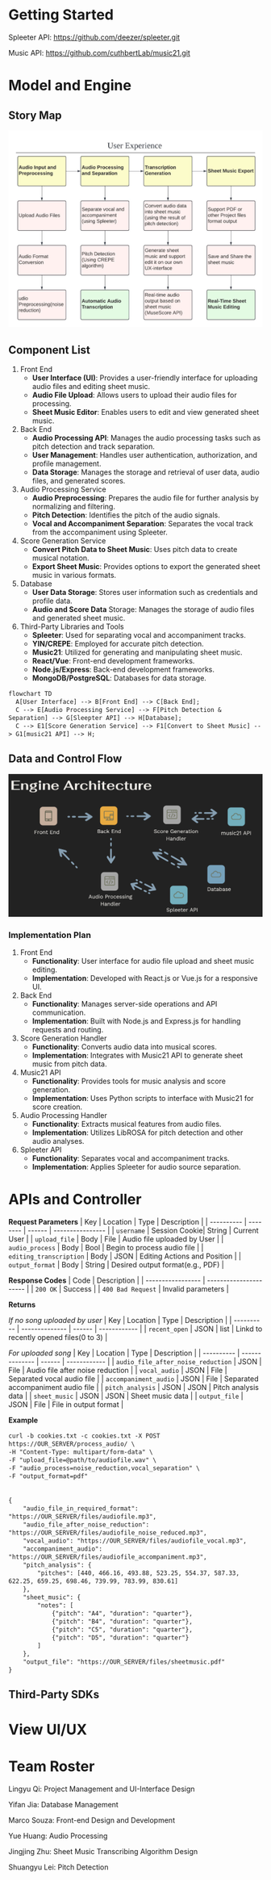 # Getting Started
Spleeter API: https://github.com/deezer/spleeter.git

Music API: https://github.com/cuthbertLab/music21.git

# Model and Engine

## Story Map

![story map](./fig/story_map.jpg)

## Component List

1. Front End
   - **User Interface (UI)**: Provides a user-friendly interface for uploading audio files and editing sheet music.
   - **Audio File Upload**: Allows users to upload their audio files for processing.
   - **Sheet Music Editor**: Enables users to edit and view generated sheet music.
2. Back End
   - **Audio Processing API**: Manages the audio processing tasks such as pitch detection and track separation.
   - **User Management**: Handles user authentication, authorization, and profile management.
   - **Data Storage**: Manages the storage and retrieval of user data, audio files, and generated scores.
3. Audio Processing Service
   - **Audio Preprocessing**: Prepares the audio file for further analysis by normalizing and filtering.
   - **Pitch Detection**: Identifies the pitch of the audio signals.
   - **Vocal and Accompaniment Separation**: Separates the vocal track from the accompaniment using Spleeter.
4. Score Generation Service
   - **Convert Pitch Data to Sheet Music**: Uses pitch data to create musical notation.
   - **Export Sheet Music**: Provides options to export the generated sheet music in various formats.
5. Database
   - **User Data Storage**: Stores user information such as credentials and profile data.
   - **Audio and Score Data** Storage: Manages the storage of audio files and generated sheet music.
6. Third-Party Libraries and Tools
   - **Spleeter**: Used for separating vocal and accompaniment tracks.
   - **YIN/CREPE**: Employed for accurate pitch detection.
   - **Music21**: Utilized for generating and manipulating sheet music.
   - **React/Vue**: Front-end development frameworks.
   - **Node.js/Express**: Back-end development frameworks.
   - **MongoDB/PostgreSQL**: Databases for data storage.

```mermaid
flowchart TD
  A[User Interface] --> B[Front End] --> C[Back End];
  C --> E[Audio Processing Service] --> F[Pitch Detection & Separation] --> G[Sleepter API] --> H[Database];
  C --> E1[Score Generation Service] --> F1[Convert to Sheet Music] --> G1[music21 API] --> H;
```

## Data and Control Flow

![engine architecture](./fig/engine_arch.png)

### Implementation Plan

1. Front End
   - **Functionality**: User interface for audio file upload and sheet music editing.
   - **Implementation**: Developed with React.js or Vue.js for a responsive UI.
2. Back End
   - **Functionality**: Manages server-side operations and API communication.
   - **Implementation**: Built with Node.js and Express.js for handling requests and routing.
3. Score Generation Handler
   - **Functionality**: Converts audio data into musical scores.
   - **Implementation**: Integrates with Music21 API to generate sheet music from pitch data.
4. Music21 API
   - **Functionality**: Provides tools for music analysis and score generation.
   - **Implementation**: Uses Python scripts to interface with Music21 for score creation.
5. Audio Processing Handler
   - **Functionality**: Extracts musical features from audio files.
   - **Implementation**: Utilizes LibROSA for pitch detection and other audio analyses.
6. Spleeter API
   - **Functionality**: Separates vocal and accompaniment tracks.
   - **Implementation**: Applies Spleeter for audio source separation.


# APIs and Controller

**Request Parameters**
| Key        | Location | Type   | Description      |
| ---------- | -------- | ------ | ---------------- |
| `username` | Session Cookie| String | Current User |
| `upload_file` | Body | File | Audio file uploaded by User |
| `audio_process` | Body | Bool | Begin to process audio file |
| `editing_transcription` | Body | JSON | Editing Actions and Position |
| `output_format` | Body | String | Desired output format(e.g., PDF) |

**Response Codes**
| Code              | Description            |
| ----------------- | ---------------------- |
| `200 OK`     | Success                |
| `400 Bad Request` | Invalid parameters     |

**Returns**

*If no song uploaded by user*
| Key        | Location       | Type   | Description  |
| ---------- | -------------- | ------ | ------------ |
| `recent_open` | JSON | list | Linkd to recently opened files(0 to 3) |

*For uploaded song*
| Key        | Location       | Type   | Description  |
| ---------- | -------------- | ------ | ------------ |
| `audio_file_after_noise_reduction` | JSON | File | Audio file after noise reduction |
| `vocal_audio` | JSON | File | Separated vocal audio file | 
| `accompaniment_audio` | JSON | File | Separated accompaniment audio file | 
| `pitch_analysis` | JSON | JSON | Pitch analysis data |
| `sheet_music` | JSON | JSON | Sheet music data |
| `output_file` | JSON | File | File in output format |

**Example**
~~~ 
curl -b cookies.txt -c cookies.txt -X POST https://OUR_SERVER/process_audio/ \
-H "Content-Type: multipart/form-data" \
-F "upload_file=@path/to/audiofile.wav" \
-F "audio_process=noise_reduction,vocal_separation" \
-F "output_format=pdf"


{
    "audio_file_in_required_format": "https://OUR_SERVER/files/audiofile.mp3",
    "audio_file_after_noise_reduction": "https://OUR_SERVER/files/audiofile_noise_reduced.mp3",
    "vocal_audio": "https://OUR_SERVER/files/audiofile_vocal.mp3",
    "accompaniment_audio": "https://OUR_SERVER/files/audiofile_accompaniment.mp3",
    "pitch_analysis": {
        "pitches": [440, 466.16, 493.88, 523.25, 554.37, 587.33, 622.25, 659.25, 698.46, 739.99, 783.99, 830.61]
    },
    "sheet_music": {
        "notes": [
            {"pitch": "A4", "duration": "quarter"},
            {"pitch": "B4", "duration": "quarter"},
            {"pitch": "C5", "duration": "quarter"},
            {"pitch": "D5", "duration": "quarter"}
        ]
    },
    "output_file": "https://OUR_SERVER/files/sheetmusic.pdf"
}

~~~

## Third-Party SDKs

# View UI/UX

# Team Roster
Lingyu Qi: Project Management and UI-Interface Design

Yifan Jia: Database Management

Marco Souza: Front-end Design and Development

Yue Huang: Audio Processing

Jingjing Zhu: Sheet Music Transcribing Algorithm Design

Shuangyu Lei: Pitch Detection
